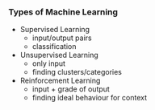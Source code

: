 ### Types of Machine Learning

- Supervised Learning 
    - input/output pairs
    - classification 
- Unsupervised Learning 
    - only input
    - finding clusters/categories
- Reinforcement Learning
    - input + grade of output
    - finding ideal behaviour for context